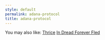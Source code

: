```yaml
---
style: default
permalink: adana-protocol
title: adana-protocol
---
```

You may also like:
[Thrice](http://scp-wiki.net/thrice)
[In Dread Forever Fled](http://scp-wiki.net/but-when-they-opened-it-they-turned-and-swift)